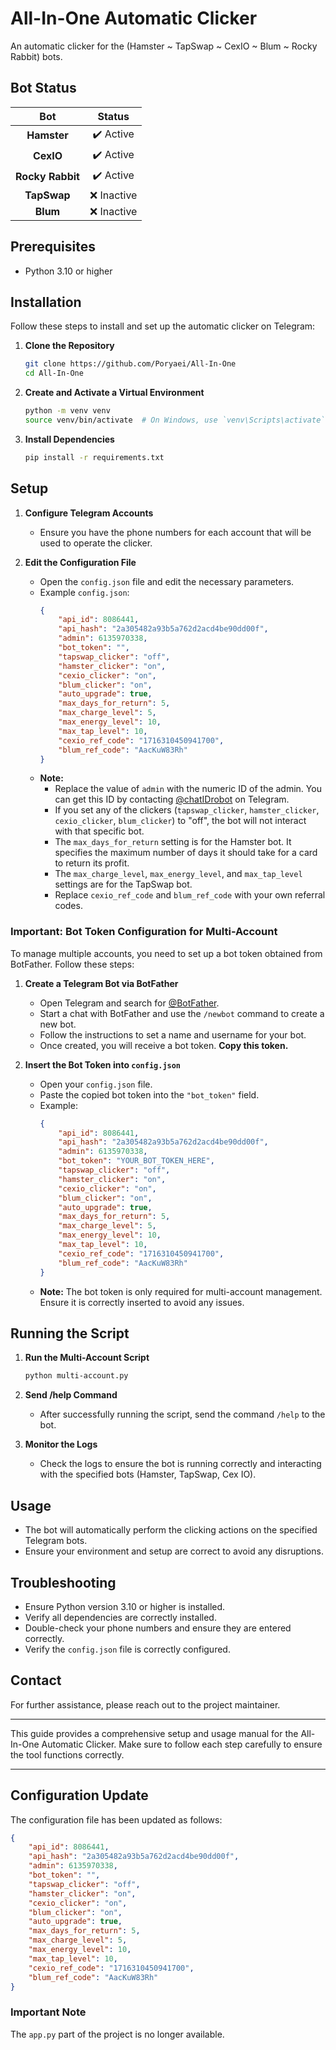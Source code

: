 # All-In-One Automatic Clicker

An automatic clicker for the (Hamster ~ TapSwap ~ CexIO ~ Blum ~ Rocky Rabbit) bots.

## Bot Status

<div align="center">

| **Bot**  | **Status**  |
|:--------:|:-----------:|
| **Hamster** | ✔️ Active   |
| **CexIO** | ✔️ Active   |
| **Rocky Rabbit** | ✔️ Active   |
| **TapSwap** | ❌ Inactive |
| **Blum** | ❌ Inactive   |

</div>

## Prerequisites

- Python 3.10 or higher

## Installation

Follow these steps to install and set up the automatic clicker on Telegram:

1. **Clone the Repository**
   ```sh
   git clone https://github.com/Poryaei/All-In-One
   cd All-In-One
   ```

2. **Create and Activate a Virtual Environment**
   ```sh
   python -m venv venv
   source venv/bin/activate  # On Windows, use `venv\Scripts\activate`
   ```

3. **Install Dependencies**
   ```sh
   pip install -r requirements.txt
   ```

## Setup

1. **Configure Telegram Accounts**
   - Ensure you have the phone numbers for each account that will be used to operate the clicker.

2. **Edit the Configuration File**
   - Open the `config.json` file and edit the necessary parameters.
   - Example `config.json`:
     ```json
     {
         "api_id": 8086441,
         "api_hash": "2a305482a93b5a762d2acd4be90dd00f",
         "admin": 6135970338,
         "bot_token": "",
         "tapswap_clicker": "off",
         "hamster_clicker": "on",
         "cexio_clicker": "on",
         "blum_clicker": "on",
         "auto_upgrade": true,
         "max_days_for_return": 5,
         "max_charge_level": 5,
         "max_energy_level": 10,
         "max_tap_level": 10,
         "cexio_ref_code": "1716310450941700",
         "blum_ref_code": "AacKuW83Rh"
     }
     ```
   - **Note:** 
     - Replace the value of `admin` with the numeric ID of the admin. You can get this ID by contacting [@chatIDrobot](https://t.me/chatIDrobot) on Telegram.
     - If you set any of the clickers (`tapswap_clicker`, `hamster_clicker`, `cexio_clicker`, `blum_clicker`) to "off", the bot will not interact with that specific bot.
     - The `max_days_for_return` setting is for the Hamster bot. It specifies the maximum number of days it should take for a card to return its profit.
     - The `max_charge_level`, `max_energy_level`, and `max_tap_level` settings are for the TapSwap bot.
     - Replace `cexio_ref_code` and `blum_ref_code` with your own referral codes.

### Important: Bot Token Configuration for Multi-Account

To manage multiple accounts, you need to set up a bot token obtained from BotFather. Follow these steps:

1. **Create a Telegram Bot via BotFather**
   - Open Telegram and search for [@BotFather](https://t.me/BotFather).
   - Start a chat with BotFather and use the `/newbot` command to create a new bot.
   - Follow the instructions to set a name and username for your bot.
   - Once created, you will receive a bot token. **Copy this token.**

2. **Insert the Bot Token into `config.json`**
   - Open your `config.json` file.
   - Paste the copied bot token into the `"bot_token"` field.
   - Example:
     ```json
     {
         "api_id": 8086441,
         "api_hash": "2a305482a93b5a762d2acd4be90dd00f",
         "admin": 6135970338,
         "bot_token": "YOUR_BOT_TOKEN_HERE",
         "tapswap_clicker": "off",
         "hamster_clicker": "on",
         "cexio_clicker": "on",
         "blum_clicker": "on",
         "auto_upgrade": true,
         "max_days_for_return": 5,
         "max_charge_level": 5,
         "max_energy_level": 10,
         "max_tap_level": 10,
         "cexio_ref_code": "1716310450941700",
         "blum_ref_code": "AacKuW83Rh"
     }
     ```
   - **Note:** The bot token is only required for multi-account management. Ensure it is correctly inserted to avoid any issues.

## Running the Script

1. **Run the Multi-Account Script**
   ```sh
   python multi-account.py
   ```

2. **Send /help Command**
   - After successfully running the script, send the command `/help` to the bot.

3. **Monitor the Logs**
   - Check the logs to ensure the bot is running correctly and interacting with the specified bots (Hamster, TapSwap, Cex IO).

## Usage

- The bot will automatically perform the clicking actions on the specified Telegram bots.
- Ensure your environment and setup are correct to avoid any disruptions.

## Troubleshooting

- Ensure Python version 3.10 or higher is installed.
- Verify all dependencies are correctly installed.
- Double-check your phone numbers and ensure they are entered correctly.
- Verify the `config.json` file is correctly configured.

## Contact

For further assistance, please reach out to the project maintainer.

---

This guide provides a comprehensive setup and usage manual for the All-In-One Automatic Clicker. Make sure to follow each step carefully to ensure the tool functions correctly.

---

## Configuration Update

The configuration file has been updated as follows:

```json
{
    "api_id": 8086441,
    "api_hash": "2a305482a93b5a762d2acd4be90dd00f",
    "admin": 6135970338,
    "bot_token": "",
    "tapswap_clicker": "off",
    "hamster_clicker": "on",
    "cexio_clicker": "on",
    "blum_clicker": "on",
    "auto_upgrade": true,
    "max_days_for_return": 5,
    "max_charge_level": 5,
    "max_energy_level": 10,
    "max_tap_level": 10,
    "cexio_ref_code": "1716310450941700",
    "blum_ref_code": "AacKuW83Rh"
}
```

### Important Note

The `app.py` part of the project is no longer available.
